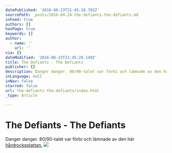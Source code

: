```yaml
---
datePublished: '2016-08-23T21:45:28.782Z'
sourcePath: _posts/2016-04-24-the-defiants-the-defiants.md
inFeed: true
authors: []
hasPage: true
keywords: []
author:
  - name: ''
    url: ''
via: {}
dateModified: '2016-08-23T21:45:28.149Z'
title: The Defiants - The Defiants
publisher: {}
description: Danger danger. 80/90-talet var förbi och lämnade av den här hårdrocksplattan.
inLanguage: null
inNav: false
starred: false
url: the-defiants-the-defiants/index.html
_type: Article

---
```

# The Defiants - The Defiants

Danger danger. 80/90-talet var förbi och lämnade av den här [hårdrocksplattan.][0]
![](https://the-grid-user-content.s3-us-west-2.amazonaws.com/96d0812e-5118-42d3-aaef-b966e024a83e.jpg)

[0]: https://open.spotify.com/album/2llZ6CLHuTSxxHH1iyydIn